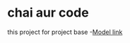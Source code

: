 # chai aur code
this project for project base
-[Model link](https://www.w3schools.com/jsref/obj_mouseevent.asp) 
